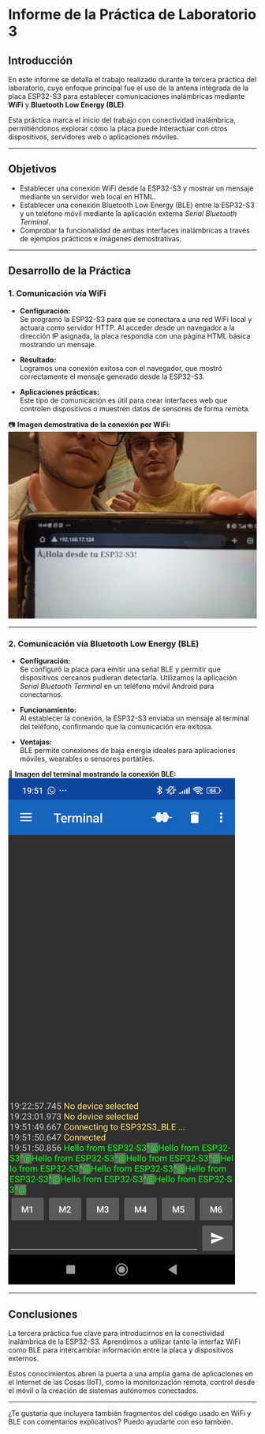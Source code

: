 # Informe de la Práctica de Laboratorio 3

## Introducción

En este informe se detalla el trabajo realizado durante la tercera práctica del laboratorio, cuyo enfoque principal fue el uso de la antena integrada de la placa ESP32-S3 para establecer comunicaciones inalámbricas mediante **WiFi** y **Bluetooth Low Energy (BLE)**.

Esta práctica marca el inicio del trabajo con conectividad inalámbrica, permitiéndonos explorar cómo la placa puede interactuar con otros dispositivos, servidores web o aplicaciones móviles.

---

## Objetivos

- Establecer una conexión WiFi desde la ESP32-S3 y mostrar un mensaje mediante un servidor web local en HTML.
- Establecer una conexión Bluetooth Low Energy (BLE) entre la ESP32-S3 y un teléfono móvil mediante la aplicación externa *Serial Bluetooth Terminal*.
- Comprobar la funcionalidad de ambas interfaces inalámbricas a través de ejemplos prácticos e imágenes demostrativas.

---

## Desarrollo de la Práctica

### 1. Comunicación vía WiFi

- **Configuración:**  
  Se programó la ESP32-S3 para que se conectara a una red WiFi local y actuara como servidor HTTP. Al acceder desde un navegador a la dirección IP asignada, la placa respondía con una página HTML básica mostrando un mensaje.

- **Resultado:**  
  Logramos una conexión exitosa con el navegador, que mostró correctamente el mensaje generado desde la ESP32-S3.

- **Aplicaciones prácticas:**  
  Este tipo de comunicación es útil para crear interfaces web que controlen dispositivos o muestren datos de sensores de forma remota.

📷 **Imagen demostrativa de la conexión por WiFi:**  
![Conexión WiFi - ESP32-S3](Imagenes_Practicas/Wifi.jpg)

---

### 2. Comunicación vía Bluetooth Low Energy (BLE)

- **Configuración:**  
  Se configuró la placa para emitir una señal BLE y permitir que dispositivos cercanos pudieran detectarla. Utilizamos la aplicación *Serial Bluetooth Terminal* en un teléfono móvil Android para conectarnos.

- **Funcionamiento:**  
  Al establecer la conexión, la ESP32-S3 enviaba un mensaje al terminal del teléfono, confirmando que la comunicación era exitosa.

- **Ventajas:**  
  BLE permite conexiones de baja energía ideales para aplicaciones móviles, wearables o sensores portátiles.

📱 **Imagen del terminal mostrando la conexión BLE:**  
![Terminal Serial Bluetooth](Imagenes_Practicas/Bluetooth.jpg)

---

## Conclusiones

La tercera práctica fue clave para introducirnos en la conectividad inalámbrica de la ESP32-S3. Aprendimos a utilizar tanto la interfaz WiFi como BLE para intercambiar información entre la placa y dispositivos externos.

Estos conocimientos abren la puerta a una amplia gama de aplicaciones en el Internet de las Cosas (IoT), como la monitorización remota, control desde el móvil o la creación de sistemas autónomos conectados.

---

¿Te gustaría que incluyera también fragmentos del código usado en WiFi y BLE con comentarios explicativos? Puedo ayudarte con eso también.
